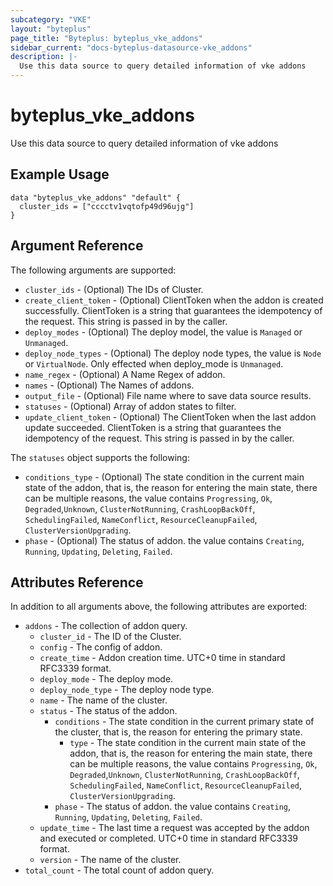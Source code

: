 ```yaml
---
subcategory: "VKE"
layout: "byteplus"
page_title: "Byteplus: byteplus_vke_addons"
sidebar_current: "docs-byteplus-datasource-vke_addons"
description: |-
  Use this data source to query detailed information of vke addons
---
```

# byteplus_vke_addons
Use this data source to query detailed information of vke addons
## Example Usage
```hcl
data "byteplus_vke_addons" "default" {
  cluster_ids = ["cccctv1vqtofp49d96ujg"]
}
```
## Argument Reference
The following arguments are supported:
* `cluster_ids` - (Optional) The IDs of Cluster.
* `create_client_token` - (Optional) ClientToken when the addon is created successfully. ClientToken is a string that guarantees the idempotency of the request. This string is passed in by the caller.
* `deploy_modes` - (Optional) The deploy model, the value is `Managed` or `Unmanaged`.
* `deploy_node_types` - (Optional) The deploy node types, the value is `Node` or `VirtualNode`. Only effected when deploy_mode is `Unmanaged`.
* `name_regex` - (Optional) A Name Regex of addon.
* `names` - (Optional) The Names of addons.
* `output_file` - (Optional) File name where to save data source results.
* `statuses` - (Optional) Array of addon states to filter.
* `update_client_token` - (Optional) The ClientToken when the last addon update succeeded. ClientToken is a string that guarantees the idempotency of the request. This string is passed in by the caller.

The `statuses` object supports the following:

* `conditions_type` - (Optional) The state condition in the current main state of the addon, that is, the reason for entering the main state, there can be multiple reasons, the value contains `Progressing`, `Ok`, `Degraded`,`Unknown`, `ClusterNotRunning`, `CrashLoopBackOff`, `SchedulingFailed`, `NameConflict`, `ResourceCleanupFailed`, `ClusterVersionUpgrading`.
* `phase` - (Optional) The status of addon. the value contains `Creating`, `Running`, `Updating`, `Deleting`, `Failed`.

## Attributes Reference
In addition to all arguments above, the following attributes are exported:
* `addons` - The collection of addon query.
    * `cluster_id` - The ID of the Cluster.
    * `config` - The config of addon.
    * `create_time` - Addon creation time. UTC+0 time in standard RFC3339 format.
    * `deploy_mode` - The deploy mode.
    * `deploy_node_type` - The deploy node type.
    * `name` - The name of the cluster.
    * `status` - The status of the addon.
        * `conditions` - The state condition in the current primary state of the cluster, that is, the reason for entering the primary state.
            * `type` - The state condition in the current main state of the addon, that is, the reason for entering the main state, there can be multiple reasons, the value contains `Progressing`, `Ok`, `Degraded`,`Unknown`, `ClusterNotRunning`, `CrashLoopBackOff`, `SchedulingFailed`, `NameConflict`, `ResourceCleanupFailed`, `ClusterVersionUpgrading`.
        * `phase` - The status of addon. the value contains `Creating`, `Running`, `Updating`, `Deleting`, `Failed`.
    * `update_time` - The last time a request was accepted by the addon and executed or completed. UTC+0 time in standard RFC3339 format.
    * `version` - The name of the cluster.
* `total_count` - The total count of addon query.


